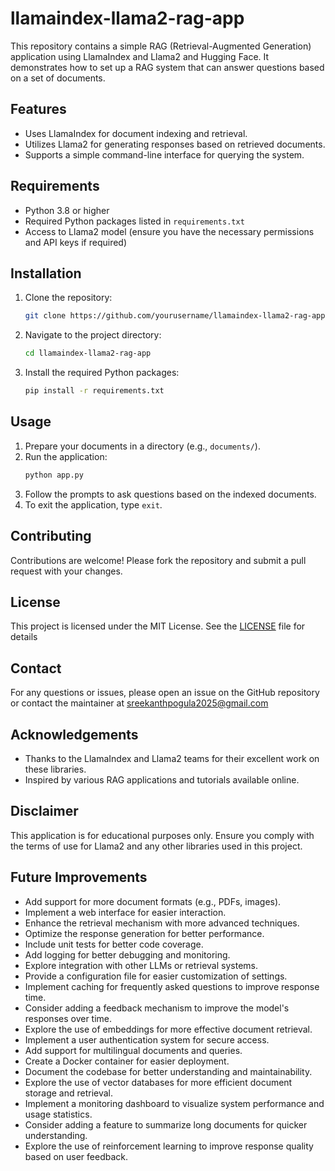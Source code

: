 # llamaindex-llama2-rag-app
This repository contains a simple RAG (Retrieval-Augmented Generation) application using LlamaIndex and Llama2 and Hugging Face.
It demonstrates how to set up a RAG system that can answer questions based on a set of documents.

## Features
- Uses LlamaIndex for document indexing and retrieval.
- Utilizes Llama2 for generating responses based on retrieved documents.
- Supports a simple command-line interface for querying the system.

## Requirements
- Python 3.8 or higher
- Required Python packages listed in `requirements.txt`
- Access to Llama2 model (ensure you have the necessary permissions and API keys if required)
## Installation
1. Clone the repository:
   ```bash
   git clone https://github.com/yourusername/llamaindex-llama2-rag-app.git
   ```
2. Navigate to the project directory:
   ```bash
   cd llamaindex-llama2-rag-app
   ```
3. Install the required Python packages:
   ```bash
   pip install -r requirements.txt
   ```
## Usage
1. Prepare your documents in a directory (e.g., `documents/`).
2. Run the application:
   ```bash
   python app.py
   ```
3. Follow the prompts to ask questions based on the indexed documents.
4. To exit the application, type `exit`.
## Contributing
Contributions are welcome! Please fork the repository and submit a pull request with your changes.
## License
This project is licensed under the MIT License. See the [LICENSE](LICENSE) file for details
## Contact
For any questions or issues, please open an issue on the GitHub repository or contact the maintainer at sreekanthpogula2025@gmail.com

## Acknowledgements
- Thanks to the LlamaIndex and Llama2 teams for their excellent work on these libraries.
- Inspired by various RAG applications and tutorials available online.
## Disclaimer
This application is for educational purposes only. Ensure you comply with the terms of use for Llama2 and any other libraries used in this project.
## Future Improvements
- Add support for more document formats (e.g., PDFs, images).
- Implement a web interface for easier interaction.
- Enhance the retrieval mechanism with more advanced techniques.
- Optimize the response generation for better performance.
- Include unit tests for better code coverage.
- Add logging for better debugging and monitoring.
- Explore integration with other LLMs or retrieval systems.
- Provide a configuration file for easier customization of settings.
- Implement caching for frequently asked questions to improve response time.
- Consider adding a feedback mechanism to improve the model's responses over time.
- Explore the use of embeddings for more effective document retrieval.
- Implement a user authentication system for secure access.
- Add support for multilingual documents and queries.
- Create a Docker container for easier deployment.
- Document the codebase for better understanding and maintainability.
- Explore the use of vector databases for more efficient document storage and retrieval.
- Implement a monitoring dashboard to visualize system performance and usage statistics.
- Consider adding a feature to summarize long documents for quicker understanding.
- Explore the use of reinforcement learning to improve response quality based on user feedback.